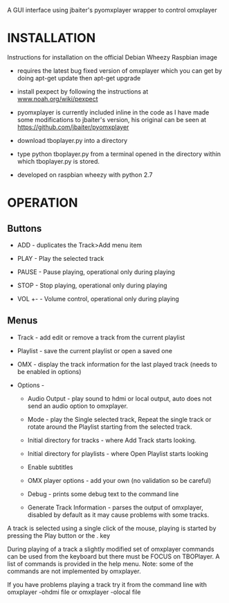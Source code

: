 A GUI interface using jbaiter's pyomxplayer wrapper to control omxplayer

INSTALLATION
============

Instructions for installation on the official Debian Wheezy Raspbian image

*  requires the latest bug fixed version of omxplayer which you can get by doing apt-get update then apt-get upgrade
  
*  install pexpect by following the instructions at www.noah.org/wiki/pexpect
  
*  pyomxplayer is currently included inline in the code as I have made some modifications to jbaiter's version, his original can be seen at https://github.com/jbaiter/pyomxplayer
  
*  download tboplayer.py into a directory
  
*  type python tboplayer.py from a terminal opened in the directory within which tboplayer.py is stored. 
  
*  developed on raspbian wheezy with python 2.7
 
 
OPERATION
=========

Buttons
-------

* ADD - duplicates the Track>Add menu item

* PLAY - Play the selected track

* PAUSE - Pause playing, operational only during playing

* STOP - Stop playing, operational only during playing

* VOL +- - Volume control, operational only during playing

Menus
-----
* Track - add  edit or remove a track from the current playlist
 
* Playlist - save the current playlist or open a saved one
 
* OMX - display the track information for the last played track (needs to be enabled in options)
 
* Options -

    * Audio Output - play sound to hdmi or local output, auto does not send an audio option to omxplayer.
	
    * Mode - play the Single selected track, Repeat the single track or rotate around the Playlist starting from the selected track.
	
    * Initial directory for tracks - where Add Track starts looking.
	
    * Initial directory for playlists - where Open Playlist starts looking
	
	* Enable subtitles
	
    * OMX player options - add your own (no validation so be careful)
	
    * Debug - prints some debug text to the command line
	
    * Generate Track Information - parses the output of omxplayer, disabled by default as it may cause problems with some tracks.

A track is selected using a single click of the mouse, playing is started by pressing the Play button or the . key

During playing of a track a slightly modified set of omxplayer commands can be used from the keyboard but there must be FOCUS on TBOPlayer. A list  of commands is provided in the help menu. Note: some of the commands are not implemented by omxplayer.

If you have problems playing a track try it from the command line with omxplayer -ohdmi file or omxplayer -olocal file
